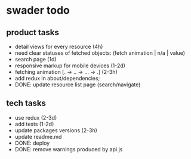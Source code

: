 # swader todo

## product tasks
- detail views for every resource (4h)
- need clear statuses of fetched objects: (fetch animation | n/a | value)
- search page (1d)
- responsive markup for mobile devices (1-2d)
- fetching animation [. -> .. -> ... -> .] (2-3h)
- add redux in about/dependencies;
- DONE: update resource list page (search/navigate)

## tech tasks
- use redux (2-3d)
- add tests (1-2d)
- update packages versions (2-3h)
- update readme.md
- DONE: deploy
- DONE: remove warnings produced by api.js